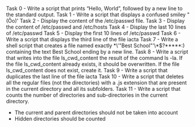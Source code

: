 Task 0 - Write a script that prints “Hello, World”, followed by a new line to the standard output.
Task 1 - Write a script that displays a confused smiley "(Ôo)'
Task 2 - Display the content of the /etc/passwd file.
Task 3 - Display the content of /etc/passwd and /etc/hosts
Task 4 - Display the last 10 lines of /etc/passwd
Task 5 - Display the first 10 lines of /etc/passwd
Task 6 - Write a script that displays the third line of the file iacta
Task 7 - Write a shell script that creates a file named exactly \*\\'"Best School"\'\\*$\?\*\*\*\*\*:) containing the text Best School ending by a new line.
Task 8 - Write a script that writes into the file ls_cwd_content the result of the command ls -la. If the file ls_cwd_content already exists, it should be overwritten. If the file ls_cwd_content does not exist, create it.
Task 9 - Write a script that duplicates the last line of the file iacta
Task 10 - Write a script that deletes all the regular files (not the directories) with a .js extension that are present in the current directory and all its subfolders.
Task 11 - Write a script that counts the number of directories and sub-directories in the current directory.
- The current and parent directories should not be taken into account
- Hidden directories should be counted
